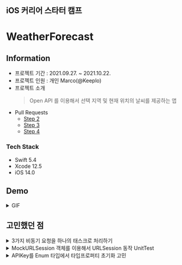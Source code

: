 ## iOS 커리어 스타터 캠프

# WeatherForecast
## Information
* 프로젝트 기간 : 2021.09.27. ~ 2021.10.22.
* 프로젝트 인원 : 개인 Marco(@Keeplo)
* 프로젝트 소개 
    > Open API 를 이용해서 선택 지역 및 현재 위치의 날씨를 제공하는 앱
* Pull Requests
    * [Step 2](https://github.com/yagom-academy/ios-weather-forecast/pull/48)  
    * [Step 3](https://github.com/yagom-academy/ios-weather-forecast/pull/61)
    * [Step 4](https://github.com/yagom-academy/ios-weather-forecast/pull/67)

### Tech Stack
* Swift 5.4
* Xcode 12.5
* iOS 14.0

## Demo
<details><summary>GIF</summary><div markdown="1">
    
![137514536-144b51be-9dae-4f24-bdb3-6a5e3f991808](https://user-images.githubusercontent.com/24707229/160289197-7466e093-a78f-4ee2-9a14-cfcd284f05b1.gif)
![137514516-ee34a729-3745-40a2-89e3-67f9efbac0a8](https://user-images.githubusercontent.com/24707229/160289204-0df18134-3ec0-4b01-8ad9-730bb186fccf.gif)
</div></details>

## 고민했던 점
<details><summary>3가지 비동기 요청을 하나의 태스크로 처리하기</summary><div markdown="1">

앱에서 현 좌표를 이용해서 주소정보, 오늘날씨, 5일날씨를 각각따로 요청하고 3가지 정보를 한번에 화면에 그려주는 형태로 동작한다.
<details><summary>예제코드</summary><div markdown="1">

```swift
private func requestWeatherData(_ location: CLLocation, completion: @escaping () -> Void) {
        DispatchQueue.global().async {
            let preparingGroup = DispatchGroup()

            preparingGroup.enter()
            self.fetchAddressInfomation(location) {
                preparingGroup.leave()
            }
            preparingGroup.enter()
            self.fetchCurrentWeatherData(location) {
                preparingGroup.leave()
            }
            preparingGroup.enter()
            self.fetchFiveDayWeatherData(location) {
                preparingGroup.leave()
            }

            preparingGroup.wait()
            completion()
        }
    }
```
</div></details>

> global 비동기 태스크를 만들어 DispatchGroup으로 3가지 비동기 태스크를 관리해서 해결했다.

</div></details>
<details><summary>MockURLSession 객체를 이용해서 URLSession 동작 UnitTest</summary><div markdown="1">
    
```swift
protocol URLSessionProtocol {
    func makeCustomDataTask(with url: URL,
                            completionHandler: @escaping (Data?, URLResponse?, Error?) -> Void)
    -> URLSessionDataTaskProtocol
}

extension URLSession: URLSessionProtocol {
    func makeCustomDataTask(with url: URL,
                            completionHandler: @escaping (Data?, URLResponse?, Error?) -> Void)
    -> URLSessionDataTaskProtocol {
        return dataTask(with: url, completionHandler: completionHandler) as URLSessionDataTaskProtocol
    }
}

protocol URLSessionDataTaskProtocol {
    func resume()
}

extension URLSessionDataTask: URLSessionDataTaskProtocol {}
```
URLSession에서 사용할 동작을 Protocol을 이용해서 추상화하고
```swift
struct MockURLSessionDataTask: URLSessionDataTaskProtocol {
    
    var resumeDidCall: () -> Void = {}
    
    func resume() {
        resumeDidCall()
    }
}

struct MockURLSession: URLSessionProtocol {
    
    private let isSuccess: Bool
    
    init(isSuccess: Bool) {
        self.isSuccess = isSuccess
    }
    
    func makeCustomDataTask(with url: URL,
                            completionHandler: @escaping (Data?, URLResponse?, Error?) -> Void)
    -> URLSessionDataTaskProtocol {
        let successResponse = HTTPURLResponse(url: url,
                                              statusCode: 200,
                                              httpVersion: nil,
                                              headerFields: nil)
        let failureResponse = HTTPURLResponse(url: url,
                                              statusCode: 400,
                                              httpVersion: nil,
                                              headerFields: nil)
        
        var mockURLSessionDataTask = MockURLSessionDataTask()
        mockURLSessionDataTask.resumeDidCall = {
            completionHandler(Data(), self.isSuccess ? successResponse : failureResponse, nil)
        }
        
        return mockURLSessionDataTask
    }
}
```
다음과 같이 Mock 객체르 만들어서 테스트르 진행함
```swift
class MockURLSessionTests: XCTestCase {
    
    var successSut: URLSessionProtocol!
    var failureSut: URLSessionProtocol!

    override func setUpWithError() throws {
        super.setUp()
        successSut = MockURLSession(isSuccess: true)
        failureSut = MockURLSession(isSuccess: false)
    }

    override func tearDownWithError() throws {
        successSut = nil
        failureSut = nil
        super.tearDown()
    }

    func test_SuccessCase_dataTask메서드로_통신성공하면_statusCode가_200이상300미만이다() {
        // given
        let successRange = 200..<300
        let url: URL! = URL(string: "https://yagom.com")
        // when
        successSut.makeCustomDataTask(with: url) { _, response, _ in
            guard let response = response as? HTTPURLResponse else {
                XCTFail("Response error.")
                return
            }
            // then
            XCTAssert(successRange ~= response.statusCode)
        }.resume()
    }
    
    func test_FailureCase_dataTask메서드로_통신실패하면_statusCode가_200이상300미만이아니다() {
        // given
        let successRange = 200..<300
        let url: URL! = URL(string: "https://yagom.com")
        // when
        failureSut.makeCustomDataTask(with: url) { _, response, _ in
            guard let response = response as? HTTPURLResponse else {
                XCTFail("Response error.")
                return
            }
            // then
            XCTAssert(!(successRange ~= response.statusCode))
        }.resume()
    }
}

```
</div></details>
<details><summary>APIKey를 Enum 타입에서 타입프로퍼티 초기화 고민</summary><div markdown="1">

* APIKey를 .plist의 형태로 코드가 아닌 문서로 저장하는 형태의 구현을 했는데. Enum 타입의 타입 프로퍼티로 읽어오는 과정을 고민해봤다.
```swift
private static var apiKey: String {
        // .. 파일 읽어오기
        return apiKey }
private static let appID = WeatherAPI.apiKey
```
> 실험을 통해 appID 호출은 최초 호출에만 연산프로퍼티가 동작하고 이후에는 저장된 값을 읽어오는 걸 확인 후 해당 방식으로 구현했다.
</div></details>

<br>
